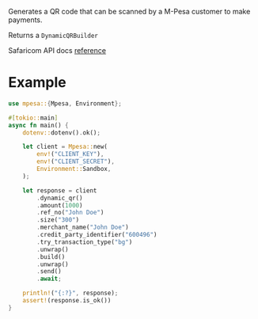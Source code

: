 Generates a QR code that can be scanned by a M-Pesa customer to make
payments.

Returns a `DynamicQRBuilder`

Safaricom API docs [reference](https://developer.safaricom.co.ke/APIs/DynamicQRCode)

# Example
```rust
use mpesa::{Mpesa, Environment};

#[tokio::main]
async fn main() {
	dotenv::dotenv().ok();

	let client = Mpesa::new(
		env!("CLIENT_KEY"),
		env!("CLIENT_SECRET"),
		Environment::Sandbox,
	);

	let response = client
		.dynamic_qr()
		.amount(1000)
		.ref_no("John Doe")
		.size("300")
		.merchant_name("John Doe")
		.credit_party_identifier("600496")
		.try_transaction_type("bg")
		.unwrap()
		.build()
		.unwrap()
		.send()
		.await;

	println!("{:?}", response);
	assert!(response.is_ok())
}
```
